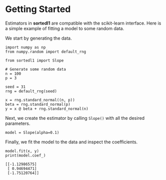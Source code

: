# Getting Started

Estimators in **sortedl1** are compatible with the scikit-learn interface. Here is a simple example of fitting a model to some random data.

We start by generating the data.

```{testcode}
import numpy as np
from numpy.random import default_rng

from sortedl1 import Slope

# Generate some random data
n = 100
p = 3

seed = 31
rng = default_rng(seed)

x = rng.standard_normal((n, p))
beta = rng.standard_normal(p)
y = x @ beta + rng.standard_normal(n)
```

Next, we create the estimator by calling `Slope()` with all the desired parameters.

```{testcode}
model = Slope(alpha=0.1)
```

Finally, we fit the model to the data and inspect the coefficients.

```{testcode}
model.fit(x, y)
print(model.coef_)
```

```{testoutput}
[[-1.12986575]
 [ 0.94694471]
 [-1.75120764]]
```
